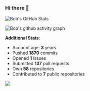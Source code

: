 ### Hi there 👋

![Bob's GitHub Stats](https://github-readme-stats.vercel.app/api?username=Bobthesoftwaredeveloper&show_icons=true&count_private=true&theme=react&hide=stars,prs,issues,contribs)

![Bob's github activity graph](https://github-readme-activity-graph-c.herokuapp.com/graph?username=BobTheSoftwareDeveloper&theme=react-dark)

**Additional Stats**:
- Account age: **3** years
- Pushed **1870** commits
- Opened **1** issues
- Submitted **137** pull requests
- Own **58** repositories
- Contributed to **7** public repositories

![](https://komarev.com/ghpvc/?username=BobTheSoftwareDeveloper)
